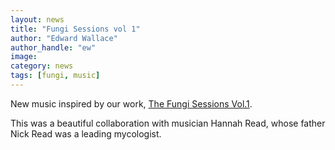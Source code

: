 ```yaml
---
layout: news
title: "Fungi Sessions vol 1"
author: "Edward Wallace"
author_handle: "ew"
image: 
category: news
tags: [fungi, music]
---
```



New music inspired by our work, [The Fungi Sessions Vol.1](https://www.hannahread.com/the-fungi-sessions).

This was a beautiful collaboration with musician Hannah Read, whose father Nick Read was a leading mycologist.
